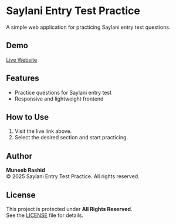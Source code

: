 # Saylani Entry Test Practice

A simple web application for practicing Saylani entry test questions.

## Demo
[Live Website](https://m-muneebweb.github.io/saylani-entry-test-practice/)

## Features
- Practice questions for Saylani entry test
- Responsive and lightweight frontend

## How to Use
1. Visit the live link above.
2. Select the desired section and start practicing.

## Author
**Muneeb Rashid**  
© 2025 Saylani Entry Test Practice. All rights reserved.

## License
This project is protected under **All Rights Reserved**.  
See the [LICENSE](./LICENSE) file for details.
